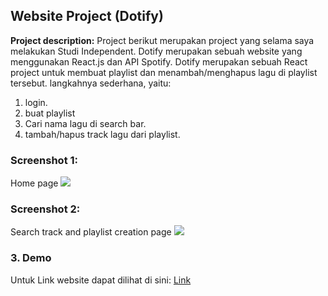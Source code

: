 ## Website Project (Dotify)

**Project description:** Project berikut merupakan project yang selama saya melakukan Studi Independent. Dotify merupakan sebuah website yang menggunakan React.js dan API Spotify.
Dotify merupakan sebuah React project untuk membuat playlist dan menambah/menghapus lagu di playlist tersebut.
langkahnya sederhana, yaitu:

1. login. 
2. buat playlist 
3. Cari nama lagu di search bar.
4. tambah/hapus track lagu dari playlist.

### Screenshot 1:

Home page
<img src="images/dotifyHome.jpg?raw=true"/>

### Screenshot 2:
Search track and playlist creation page
<img src="images/dotifySearchTrack.jpg?raw=true"/>


### 3. Demo

Untuk Link website dapat dilihat di sini: [Link](https://fe2module3assignment.vercel.app/)
